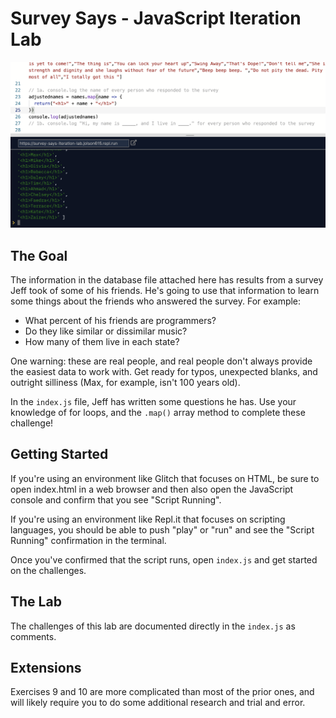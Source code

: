 # Survey Says - JavaScript Iteration Lab

![Replit](example.png)

## The Goal

The information in the database file attached here has results from a survey Jeff took of some of his friends. He's going to use that information to learn some things about the friends who answered the survey. For example:
* What percent of his friends are programmers?
* Do they like similar or dissimilar music?
* How many of them live in each state?

One warning: these are real people, and real people don't always provide the easiest data to work with. Get ready for typos, unexpected blanks, and outright silliness (Max, for example, isn't 100 years old).

In the `index.js` file, Jeff has written some questions he has. Use your knowledge of for loops, and the `.map()` array method to complete these challenge!

## Getting Started

If you're using an environment like Glitch that focuses on HTML, be sure to open index.html in a web browser and then also open the JavaScript console and confirm that you see "Script Running".

If you're using an environment like Repl.it that focuses on scripting languages, you should be able to push "play" or "run" and see the "Script Running" confirmation in the terminal.

Once you've confirmed that the script runs, open `index.js` and get started on the challenges.

## The Lab

The challenges of this lab are documented directly in the `index.js` as comments.

## Extensions

Exercises 9 and 10 are more complicated than most of the prior ones, and will likely require you to do some additional research and trial and error. 
